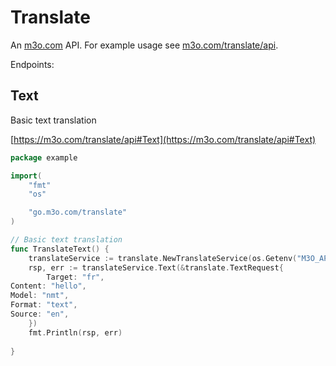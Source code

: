 # Translate

An [m3o.com](https://m3o.com) API. For example usage see [m3o.com/translate/api](https://m3o.com/translate/api).

Endpoints:

## Text

Basic text translation


[https://m3o.com/translate/api#Text](https://m3o.com/translate/api#Text)

```go
package example

import(
	"fmt"
	"os"

	"go.m3o.com/translate"
)

// Basic text translation
func TranslateText() {
	translateService := translate.NewTranslateService(os.Getenv("M3O_API_TOKEN"))
	rsp, err := translateService.Text(&translate.TextRequest{
		Target: "fr",
Content: "hello",
Model: "nmt",
Format: "text",
Source: "en",
	})
	fmt.Println(rsp, err)
	
}
```
